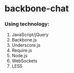 backbone-chat
=============
<h3>Using technology:</h3>

1. JavaScript/jQuery
2. Backbone.js
3. Underscore.js
4. Require.js
5. Node.js
6. WebSockets
7. LESS

